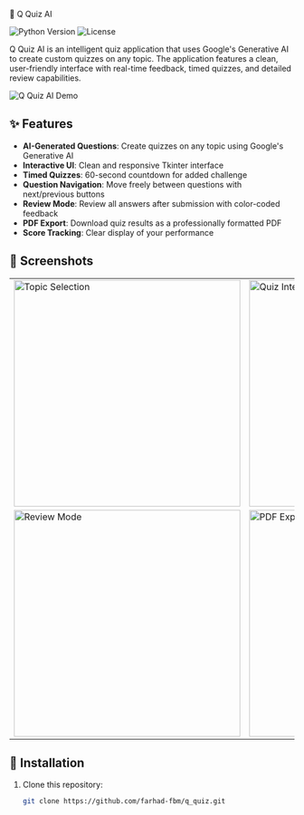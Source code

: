 🧠 Q Quiz AI

![Python Version](https://img.shields.io/badge/python-3.7%2B-blue)
![License](https://img.shields.io/badge/license-MIT-green)

Q Quiz AI is an intelligent quiz application that uses Google's Generative AI to create custom quizzes on any topic. The application features a clean, user-friendly interface with real-time feedback, timed quizzes, and detailed review capabilities.

![Q Quiz AI Demo](https://github.com/yourusername/q-quiz-ai/raw/main/screenshots/demo.gif)

## ✨ Features

- **AI-Generated Questions**: Create quizzes on any topic using Google's Generative AI
- **Interactive UI**: Clean and responsive Tkinter interface
- **Timed Quizzes**: 60-second countdown for added challenge
- **Question Navigation**: Move freely between questions with next/previous buttons
- **Review Mode**: Review all answers after submission with color-coded feedback
- **PDF Export**: Download quiz results as a professionally formatted PDF
- **Score Tracking**: Clear display of your performance

## 📸 Screenshots

<table>
  <tr>
    <td><img src="https://github.com/yourusername/q-quiz-ai/raw/main/screenshots/topic-selection.png" alt="Topic Selection" width="400"/></td>
    <td><img src="https://github.com/yourusername/q-quiz-ai/raw/main/screenshots/quiz-interface.png" alt="Quiz Interface" width="400"/></td>
  </tr>
  <tr>
    <td><img src="https://github.com/yourusername/q-quiz-ai/raw/main/screenshots/review-mode.png" alt="Review Mode" width="400"/></td>
    <td><img src="https://github.com/yourusername/q-quiz-ai/raw/main/screenshots/pdf-export.png" alt="PDF Export" width="400"/></td>
  </tr>
</table>

## 🚀 Installation

1. Clone this repository:
   ```bash
   git clone https://github.com/farhad-fbm/q_quiz.git
